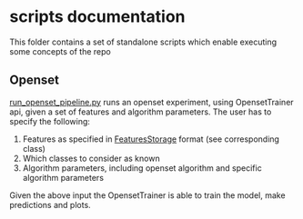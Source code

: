 # scripts documentation
This folder contains a set of standalone scripts which enable executing some concepts of the repo

## Openset
[run_openset_pipeline.py](./run_openset_pipeline.py) runs an openset experiment, using OpensetTrainer api, given a set of features and algorithm parameters. The user has to specify the following:
1. Features as specified in [FeaturesStorage](../features_storage.py) format (see corresponding class)
2. Which classes to consider as known
3. Algorithm parameters, including openset algorithm and specific algorithm parameters

Given the above input the OpensetTrainer is able to train the model, make predictions and plots.